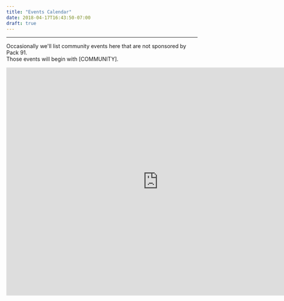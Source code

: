 ```yaml
---
title: "Events Calendar"
date: 2018-04-17T16:43:50-07:00
draft: true
---
```


---

Occasionally we'll list community events here that are not sponsored by Pack 91.  
Those events will begin with [COMMUNITY].

<div class="calendar-container">
<iframe src="https://calendar.google.com/calendar/embed?showTitle=0&amp;showCalendars=0&amp;mode=AGENDA&amp;height=600&amp;wkst=1&amp;bgcolor=%23ffffff&amp;src=8erjh6chau1fm4rq5ndfhi1rpg%40group.calendar.google.com&amp;color=%2323164E&amp;ctz=America%2FLos_Angeles" style="border-width:0" width="800" height="600" frameborder="0" scrolling="no"></iframe>
</div>
